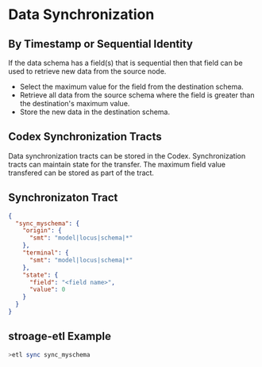 # Data Synchronization

## By Timestamp or Sequential Identity

If the data schema has a field(s) that is sequential then that field can be used to retrieve new data from the source node.

- Select the maximum value for the field from the destination schema.  
- Retrieve all data from the source schema where the field is greater than the destination's maximum value.
- Store the new data in the destination schema.

## Codex Synchronization Tracts

Data synchronization tracts can be stored in the Codex.  Synchronization tracts can maintain state for the transfer.  The maximum field value transfered can be stored as part of the tract.

## Synchronizaton Tract

~~~json
{
  "sync_myschema": {
    "origin": {
      "smt": "model|locus|schema|*"
    },
    "terminal": {
      "smt": "model|locus|schema|*"
    },
    "state": {
      "field": "<field name>",
      "value": 0
    }
  }
}
~~~

## stroage-etl Example

~~~bash
>etl sync sync_myschema
~~~
